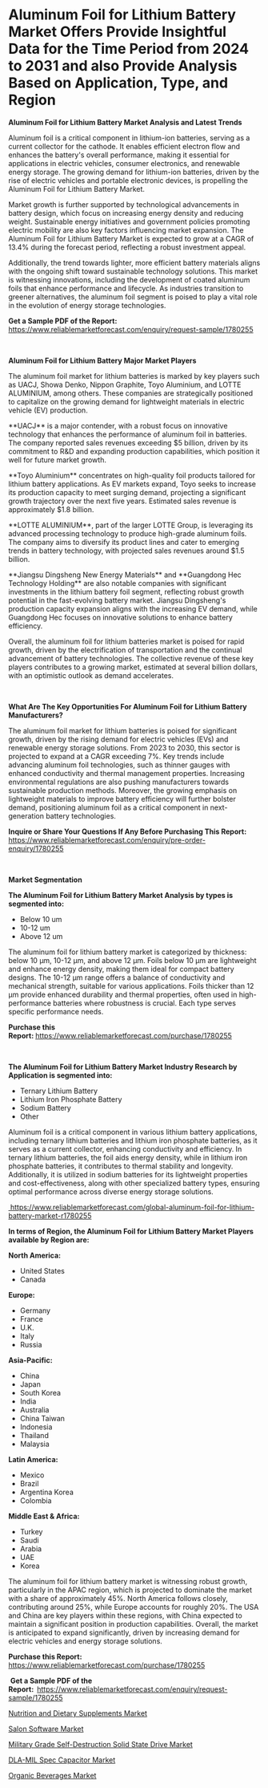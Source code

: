 <p><h1>Aluminum Foil for Lithium Battery Market Offers Provide Insightful Data for the Time Period from 2024 to 2031 and also Provide Analysis Based on Application, Type, and Region</h1></p><p><strong>Aluminum Foil for Lithium Battery Market Analysis and Latest Trends</strong></p>
<p><p>Aluminum foil is a critical component in lithium-ion batteries, serving as a current collector for the cathode. It enables efficient electron flow and enhances the battery's overall performance, making it essential for applications in electric vehicles, consumer electronics, and renewable energy storage. The growing demand for lithium-ion batteries, driven by the rise of electric vehicles and portable electronic devices, is propelling the Aluminum Foil for Lithium Battery Market.</p><p>Market growth is further supported by technological advancements in battery design, which focus on increasing energy density and reducing weight. Sustainable energy initiatives and government policies promoting electric mobility are also key factors influencing market expansion. The Aluminum Foil for Lithium Battery Market is expected to grow at a CAGR of 13.4% during the forecast period, reflecting a robust investment appeal. </p><p>Additionally, the trend towards lighter, more efficient battery materials aligns with the ongoing shift toward sustainable technology solutions. This market is witnessing innovations, including the development of coated aluminum foils that enhance performance and lifecycle. As industries transition to greener alternatives, the aluminum foil segment is poised to play a vital role in the evolution of energy storage technologies.</p></p>
<p><strong>Get a Sample PDF of the Report:&nbsp;</strong> <a href="https://www.reliablemarketforecast.com/enquiry/request-sample/1780255?utm_campaign=1178&utm_medium=2&utm_source=Github&utm_content=ia&utm_term=09102024&utm_id=aluminum-foil-for-lithium-battery">https://www.reliablemarketforecast.com/enquiry/request-sample/1780255</a></p>
<p>&nbsp;</p>
<p><strong>Aluminum Foil for Lithium Battery Major Market Players</strong></p>
<p><p>The aluminum foil market for lithium batteries is marked by key players such as UACJ, Showa Denko, Nippon Graphite, Toyo Aluminium, and LOTTE ALUMINIUM, among others. These companies are strategically positioned to capitalize on the growing demand for lightweight materials in electric vehicle (EV) production. </p><p>**UACJ** is a major contender, with a robust focus on innovative technology that enhances the performance of aluminum foil in batteries. The company reported sales revenues exceeding $5 billion, driven by its commitment to R&D and expanding production capabilities, which position it well for future market growth.</p><p>**Toyo Aluminium** concentrates on high-quality foil products tailored for lithium battery applications. As EV markets expand, Toyo seeks to increase its production capacity to meet surging demand, projecting a significant growth trajectory over the next five years. Estimated sales revenue is approximately $1.8 billion.</p><p>**LOTTE ALUMINIUM**, part of the larger LOTTE Group, is leveraging its advanced processing technology to produce high-grade aluminum foils. The company aims to diversify its product lines and cater to emerging trends in battery technology, with projected sales revenues around $1.5 billion.</p><p>**Jiangsu Dingsheng New Energy Materials** and **Guangdong Hec Technology Holding** are also notable companies with significant investments in the lithium battery foil segment, reflecting robust growth potential in the fast-evolving battery market. Jiangsu Dingsheng's production capacity expansion aligns with the increasing EV demand, while Guangdong Hec focuses on innovative solutions to enhance battery efficiency.</p><p>Overall, the aluminum foil for lithium batteries market is poised for rapid growth, driven by the electrification of transportation and the continual advancement of battery technologies. The collective revenue of these key players contributes to a growing market, estimated at several billion dollars, with an optimistic outlook as demand accelerates.</p></p>
<p>&nbsp;</p>
<p><strong>What Are The Key Opportunities For Aluminum Foil for Lithium Battery Manufacturers?</strong></p>
<p><p>The aluminum foil market for lithium batteries is poised for significant growth, driven by the rising demand for electric vehicles (EVs) and renewable energy storage solutions. From 2023 to 2030, this sector is projected to expand at a CAGR exceeding 7%. Key trends include advancing aluminum foil technologies, such as thinner gauges with enhanced conductivity and thermal management properties. Increasing environmental regulations are also pushing manufacturers towards sustainable production methods. Moreover, the growing emphasis on lightweight materials to improve battery efficiency will further bolster demand, positioning aluminum foil as a critical component in next-generation battery technologies.</p></p>
<p><strong>Inquire or Share Your Questions If Any Before Purchasing This Report:</strong> <a href="https://www.reliablemarketforecast.com/enquiry/pre-order-enquiry/1780255?utm_campaign=1178&utm_medium=2&utm_source=Github&utm_content=ia&utm_term=09102024&utm_id=aluminum-foil-for-lithium-battery">https://www.reliablemarketforecast.com/enquiry/pre-order-enquiry/1780255</a></p>
<p>&nbsp;</p>
<p><strong>Market Segmentation</strong></p>
<p><strong>The Aluminum Foil for Lithium Battery Market Analysis by types is segmented into:</strong></p>
<p><ul><li>Below 10 um</li><li>10-12 um</li><li>Above 12 um</li></ul></p>
<p><p>The aluminum foil for lithium battery market is categorized by thickness: below 10 µm, 10-12 µm, and above 12 µm. Foils below 10 µm are lightweight and enhance energy density, making them ideal for compact battery designs. The 10-12 µm range offers a balance of conductivity and mechanical strength, suitable for various applications. Foils thicker than 12 µm provide enhanced durability and thermal properties, often used in high-performance batteries where robustness is crucial. Each type serves specific performance needs.</p></p>
<p><strong>Purchase this Report:&nbsp;</strong><a href="https://www.reliablemarketforecast.com/purchase/1780255?utm_campaign=1178&utm_medium=2&utm_source=Github&utm_content=ia&utm_term=09102024&utm_id=aluminum-foil-for-lithium-battery">https://www.reliablemarketforecast.com/purchase/1780255</a></p>
<p>&nbsp;</p>
<p><strong>The Aluminum Foil for Lithium Battery Market Industry Research by Application is segmented into:</strong></p>
<p><ul><li>Ternary Lithium Battery</li><li>Lithium Iron Phosphate Battery</li><li>Sodium Battery</li><li>Other</li></ul></p>
<p><p>Aluminum foil is a critical component in various lithium battery applications, including ternary lithium batteries and lithium iron phosphate batteries, as it serves as a current collector, enhancing conductivity and efficiency. In ternary lithium batteries, the foil aids energy density, while in lithium iron phosphate batteries, it contributes to thermal stability and longevity. Additionally, it is utilized in sodium batteries for its lightweight properties and cost-effectiveness, along with other specialized battery types, ensuring optimal performance across diverse energy storage solutions.</p></p>
<p><a href="https://www.reliablemarketforecast.com/global-aluminum-foil-for-lithium-battery-market-r1780255?utm_campaign=1178&utm_medium=2&utm_source=Github&utm_content=ia&utm_term=09102024&utm_id=aluminum-foil-for-lithium-battery">&nbsp;https://www.reliablemarketforecast.com/global-aluminum-foil-for-lithium-battery-market-r1780255</a></p>
<p><strong>In terms of Region, the Aluminum Foil for Lithium Battery Market Players available by Region are:</strong></p>
<p>
    <p> <strong> North America: </strong>
        <ul>
            <li>United States</li>
            <li>Canada</li>
        </ul>
        </p> 
    <p> <strong> Europe: </strong>
        <ul>
            <li>Germany</li>
            <li>France</li>
            <li>U.K.</li>
            <li>Italy</li>
            <li>Russia</li>
        </ul>
        </p> 
    <p> <strong> Asia-Pacific: </strong>
        <ul>
            <li>China</li>
            <li>Japan</li>
            <li>South Korea</li>
            <li>India</li>
            <li>Australia</li>
            <li>China Taiwan</li>
            <li>Indonesia</li>
            <li>Thailand</li>
            <li>Malaysia</li>
        </ul>
        </p> 
    <p> <strong> Latin America: </strong>
        <ul>
            <li>Mexico</li>
            <li>Brazil</li>
            <li>Argentina Korea</li>
            <li>Colombia</li>
        </ul>
        </p> 
    <p> <strong> Middle East & Africa: </strong>
        <ul>
            <li>Turkey</li>
            <li>Saudi</li>
            <li>Arabia</li>
            <li>UAE</li>
            <li>Korea</li>
        </ul>
    </p>
    </p>
<p><p>The aluminum foil for lithium battery market is witnessing robust growth, particularly in the APAC region, which is projected to dominate the market with a share of approximately 45%. North America follows closely, contributing around 25%, while Europe accounts for roughly 20%. The USA and China are key players within these regions, with China expected to maintain a significant position in production capabilities. Overall, the market is anticipated to expand significantly, driven by increasing demand for electric vehicles and energy storage solutions.</p></p>
<p><strong>Purchase this Report: </strong><a href="https://www.reliablemarketforecast.com/purchase/1780255?utm_campaign=1178&utm_medium=2&utm_source=Github&utm_content=ia&utm_term=09102024&utm_id=aluminum-foil-for-lithium-battery">https://www.reliablemarketforecast.com/purchase/1780255</a></p>
<p>&nbsp;<strong>Get a Sample PDF of the Report:&nbsp;&nbsp;</strong><a href="https://www.reliablemarketforecast.com/enquiry/request-sample/1780255?utm_campaign=1178&utm_medium=2&utm_source=Github&utm_content=ia&utm_term=09102024&utm_id=aluminum-foil-for-lithium-battery">https://www.reliablemarketforecast.com/enquiry/request-sample/1780255</a></p>
<p><strong></strong></p>
<p><p><a href="https://issuu.com/reportprime-2/docs/nutrition-and-dietary-supplements-m_84c4a636571dd1?utm_campaign=1178&utm_medium=2&utm_source=Github&utm_content=ia&utm_term=09102024&utm_id=aluminum-foil-for-lithium-battery">Nutrition and Dietary Supplements Market</a></p><p><a href="https://www.linkedin.com/pulse/salon-software-market-segmentation-in-depth-analysis-small-dvtse?utm_campaign=1178&utm_medium=2&utm_source=Github&utm_content=ia&utm_term=09102024&utm_id=aluminum-foil-for-lithium-battery">Salon Software Market</a></p><p><a href="https://github.com/perlie94sp/Market-Research-Report-List-1/blob/main/military-grade-self-destruction-solid-state-drive-market.md?utm_campaign=1178&utm_medium=2&utm_source=Github&utm_content=ia&utm_term=09102024&utm_id=aluminum-foil-for-lithium-battery">Military Grade Self-Destruction Solid State Drive Market</a></p><p><a href="https://github.com/amerykadj8/Market-Research-Report-List-1/blob/main/dla-mil-spec-capacitor-market.md?utm_campaign=1178&utm_medium=2&utm_source=Github&utm_content=ia&utm_term=09102024&utm_id=aluminum-foil-for-lithium-battery">DLA-MIL Spec Capacitor Market</a></p><p><a href="https://issuu.com/reportprime-2/docs/organic-beverages-market-size-2030._2e8967910c79ee?utm_campaign=1178&utm_medium=2&utm_source=Github&utm_content=ia&utm_term=09102024&utm_id=aluminum-foil-for-lithium-battery">Organic Beverages Market</a></p></p>